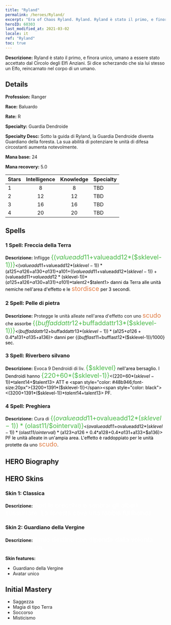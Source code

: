 ```yaml
---
title: "Ryland"
permalink: /heroes/Ryland/
excerpt: "Era of Chaos Ryland. Ryland. Ryland è stato il primo, e finora unico, umano a essere stato accettato dal Circolo degli Elfi Anziani. Si dice scherzando che sia lui stesso un Elfo, reincarnato nel corpo di un umano."
heroID: 60303
last_modified_at: 2021-03-02
locale: it
ref: "Ryland"
toc: true
---
```

 **Descrizione:** Ryland è stato il primo, e finora unico, umano a essere stato accettato dal Circolo degli Elfi Anziani. Si dice scherzando che sia lui stesso un Elfo, reincarnato nel corpo di un umano.
## Details
 **Profession:** Ranger

 **Race:** Baluardo

 **Rate:** R

 **Specialty:** Guardia Dendroide

 **Specialty Desc:** Sotto la guida di Ryland, la Guardia Dendroide diventa Guardiano della foresta. La sua abilità di potenziare le unità di difesa circostanti aumenta notevolmente.

 **Mana base:** 24

 **Mana recovery:** 5.0


  | Stars   |  Intelligence  |    Knowledge   |      Specialty     |
  |---------|:---------------:|:---------------:|--------------------|
  |    1    | 8 | 8 | TBD |
  |    2    | 12 | 12 | TBD |
  |    3    | 16 | 16 | TBD |
  |    4    | 20 | 20 | TBD |

## Spells
### 1 Spell: Freccia della Terra
 **Descrizione:** Infligge <span style="color: #48b946;font-size:20px">{($valueadd11+$valueadd12*($sklevel-1))}</span><span style="color: black"><($valueadd11+$valueadd12*($sklevel-1))*($a125+$a126+$a130+$a131)+$a101+(($valueadd11+$valueadd12*($sklevel-1))+($valueadd11+$valueadd12*($sklevel-1))*($a125+$a126+$a130+$a131)+$a101)*$talent2+$talent1> danni da Terra alle unità nemiche nell'area d'effetto e le <span style="color: #e07c44;font-size:20px">stordisce</span><span style="color: black"> per 3 secondi.

### 2 Spell: Pelle di pietra
 **Descrizione:** Protegge le unità alleate nell'area d'effetto con uno <span style="color: #e07c44;font-size:20px">scudo</span><span style="color: black"> che assorbe <span style="color: #48b946;font-size:20px">{($buffaddattr12+$buffaddattr13*($sklevel-1))}</span><span style="color: black"><($buffaddattr12+$buffaddattr13*($sklevel-1))*($a125+$a126+0.4*$a131+$a135+$a136)> danni per {($bufflast11+$bufflast12*($sklevel-1))/1000} sec.

### 3 Spell: Riverbero silvano
 **Descrizione:** Evoca 9 Dendroidi di liv. <span style="color: #48b946;font-size:20px">{$sklevel}</span><span style="color: black"> nell'area bersaglio. I Dendroidi hanno <span style="color: #48b946;font-size:20px">{220+60*($sklevel-1)}</span><span style="color: black"><(220+60*($sklevel-1))*$talent14+$talent13> ATT e <span style="color: #48b946;font-size:20px">{3200+1391*($sklevel-1)}</span><span style="color: black"><(3200+1391*($sklevel-1))*$talent14+$talent13> PF.

### 4 Spell: Preghiera
 **Descrizione:** Cura di <span style="color: #48b946;font-size:20px">{($ovalueadd11+$ovalueadd12*($sklevel-1))*($olast11/$ointerval)}</span><span style="color: black"><($ovalueadd11+$ovalueadd12*($sklevel-1))*($olast11/$ointerval)*($a123+$a126+0.4*$a128+0.4*$a131+$a133+$a136)> PF le unità alleate in un'ampia area. L'effetto è raddoppiato per le unità protette da uno <span style="color: #e07c44;font-size:20px">scudo</span><span style="color: black">.


## HERO Biography

## HERO Skins
### Skin 1: **Classica**

 **Descrizione:** <span style="color: #ffffff;font-size:20px">Apri le orecchie e sentirai gli alberi sussurrare. La foresta cova una rabbia furibonda. </span>


### Skin 2: **Guardiano della Vergine**

 **Descrizione:** <span style="color: #ffffff;font-size:20px">Il mio destino non dipende dalla volontà della foresta.</span>

 **Skin features:** 

   - Guardiano della Vergine
   - Avatar unico


## Initial Mastery
   - Saggezza
   - Magia di tipo Terra
   - Soccorso
   - Misticismo
